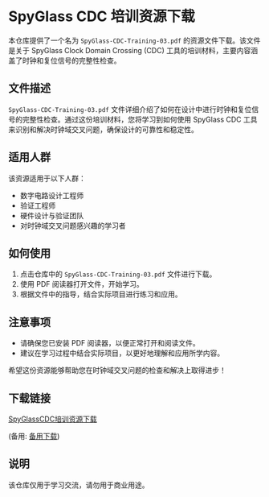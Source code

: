 # SpyGlass CDC 培训资源下载

本仓库提供了一个名为 `SpyGlass-CDC-Training-03.pdf` 的资源文件下载。该文件是关于 SpyGlass Clock Domain Crossing (CDC) 工具的培训材料，主要内容涵盖了时钟和复位信号的完整性检查。

## 文件描述

`SpyGlass-CDC-Training-03.pdf` 文件详细介绍了如何在设计中进行时钟和复位信号的完整性检查。通过这份培训材料，您将学习到如何使用 SpyGlass CDC 工具来识别和解决时钟域交叉问题，确保设计的可靠性和稳定性。

## 适用人群

该资源适用于以下人群：

- 数字电路设计工程师
- 验证工程师
- 硬件设计与验证团队
- 对时钟域交叉问题感兴趣的学习者

## 如何使用

1. 点击仓库中的 `SpyGlass-CDC-Training-03.pdf` 文件进行下载。
2. 使用 PDF 阅读器打开文件，开始学习。
3. 根据文件中的指导，结合实际项目进行练习和应用。

## 注意事项

- 请确保您已安装 PDF 阅读器，以便正常打开和阅读文件。
- 建议在学习过程中结合实际项目，以更好地理解和应用所学内容。

希望这份资源能够帮助您在时钟域交叉问题的检查和解决上取得进步！

## 下载链接
[SpyGlassCDC培训资源下载](https://pan.quark.cn/s/108946929185) 

(备用: [备用下载](https://pan.baidu.com/s/1fCRDqBp0Fz0R1bjIXO6vfg?pwd=1234))

## 说明

该仓库仅用于学习交流，请勿用于商业用途。
